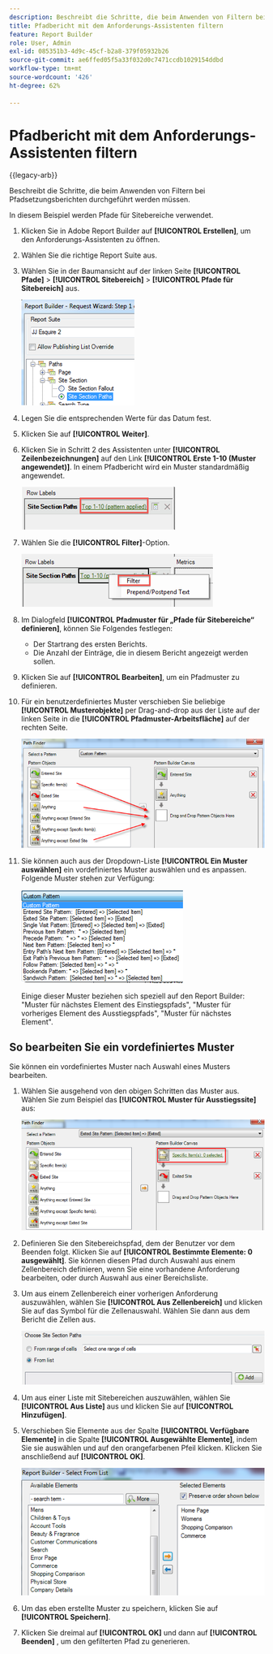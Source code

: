 ```yaml
---
description: Beschreibt die Schritte, die beim Anwenden von Filtern bei Pfadsetzungsberichten durchgeführt werden müssen.
title: Pfadbericht mit dem Anforderungs-Assistenten filtern
feature: Report Builder
role: User, Admin
exl-id: 085351b3-4d9c-45cf-b2a8-379f05932b26
source-git-commit: ae6ffed05f5a33f032d0c7471ccdb1029154ddbd
workflow-type: tm+mt
source-wordcount: '426'
ht-degree: 62%

---
```


# Pfadbericht mit dem Anforderungs-Assistenten filtern

{{legacy-arb}}

Beschreibt die Schritte, die beim Anwenden von Filtern bei Pfadsetzungsberichten durchgeführt werden müssen.

In diesem Beispiel werden Pfade für Sitebereiche verwendet.

1. Klicken Sie in Adobe Report Builder auf **[!UICONTROL Erstellen]**, um den Anforderungs-Assistenten zu öffnen.
1. Wählen Sie die richtige Report Suite aus.
1. Wählen Sie in der Baumansicht auf der linken Seite **[!UICONTROL Pfade]** > **[!UICONTROL Sitebereich]** > **[!UICONTROL Pfade für Sitebereich]** aus.

   ![ Screenshot mit ausgewählten Sitebereichspfaden.](assets/site_section_path_1.png)

1. Legen Sie die entsprechenden Werte für das Datum fest.

1. Klicken Sie auf **[!UICONTROL Weiter]**.

1. Klicken Sie in Schritt 2 des Assistenten unter **[!UICONTROL Zeilenbezeichnungen]** auf den Link **[!UICONTROL Erste 1-10 (Muster angewendet)]**. In einem Pfadbericht wird ein Muster standardmäßig angewendet.

   ![ Screenshot mit dem Standardpfadmuster.](assets/site_section_path_2.png)

1. Wählen Sie die **[!UICONTROL Filter]**-Option.

   ![ Screenshot, der die Filteroption hervorhebt.](assets/filter_option.png)

1. Im Dialogfeld **[!UICONTROL Pfadmuster für „Pfade für Sitebereiche“ definieren]**, können Sie Folgendes festlegen:
   * Der Startrang des ersten Berichts.
   * Die Anzahl der Einträge, die in diesem Bericht angezeigt werden sollen.
1. Klicken Sie auf **[!UICONTROL Bearbeiten]**, um ein Pfadmuster zu definieren.

1. Für ein benutzerdefiniertes Muster verschieben Sie beliebige **[!UICONTROL Musterobjekte]** per Drag-and-drop aus der Liste auf der linken Seite in die **[!UICONTROL Pfadmuster-Arbeitsfläche]** auf der rechten Seite.

   ![](assets/custom_pattern.png)

1. Sie können auch aus der Dropdown-Liste **[!UICONTROL Ein Muster auswählen]** ein vordefiniertes Muster auswählen und es anpassen. Folgende Muster stehen zur Verfügung:

   ![](assets/select_a_pattern.png)

   Einige dieser Muster beziehen sich speziell auf den Report Builder: &quot;Muster für nächstes Element des Einstiegspfads&quot;, &quot;Muster für vorheriges Element des Ausstiegspfads&quot;, &quot;Muster für nächstes Element&quot;.

## So bearbeiten Sie ein vordefiniertes Muster

Sie können ein vordefiniertes Muster nach Auswahl eines Musters bearbeiten.

1. Wählen Sie ausgehend von den obigen Schritten das Muster aus. Wählen Sie zum Beispiel das **[!UICONTROL Muster für Ausstiegssite]** aus:

   ![ Screenshot, der das ausgewählte Muster hervorhebt.](assets/exited_site_pattern.png)

1. Definieren Sie den Sitebereichspfad, dem der Benutzer vor dem Beenden folgt. Klicken Sie auf **[!UICONTROL Bestimmte Elemente: 0 ausgewählt]**. Sie können diesen Pfad durch Auswahl aus einem Zellenbereich definieren, wenn Sie eine vorhandene Anforderung bearbeiten, oder durch Auswahl aus einer Bereichsliste.

1. Um aus einem Zellenbereich einer vorherigen Anforderung auszuwählen, wählen Sie **[!UICONTROL Aus Zellenbereich]** und klicken Sie auf das Symbol für die Zellenauswahl. Wählen Sie dann aus dem Bericht die Zellen aus.

   ![Screenshot mit den Optionen zur Auswahl aus einem Zellenbereich oder aus einer Liste.](assets/choose_site_section_paths.png)

1. Um aus einer Liste mit Sitebereichen auszuwählen, wählen Sie **[!UICONTROL Aus Liste]** aus und klicken Sie auf **[!UICONTROL Hinzufügen]**.

1. Verschieben Sie Elemente aus der Spalte **[!UICONTROL Verfügbare Elemente]** in die Spalte **[!UICONTROL Ausgewählte Elemente]**, indem Sie sie auswählen und auf den orangefarbenen Pfeil klicken. Klicken Sie anschließend auf **[!UICONTROL OK]**.

   ![ Screenshot mit den verfügbaren Elementen und den ausgewählten Elementen.](assets/move_site_section_elements.png)

1. Um das eben erstellte Muster zu speichern, klicken Sie auf **[!UICONTROL Speichern]**.

1. Klicken Sie dreimal auf **[!UICONTROL OK]** und dann auf **[!UICONTROL Beenden]** , um den gefilterten Pfad zu generieren.
